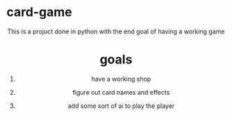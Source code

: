 # card-game
<div align="center">
  
  This is a projuct done in python with the end goal of having a working game 

  <h1> goals </h1>
  
1. have a working shop
  
2. figure out card names and effects
  
3. add some sort of ai to play the player
